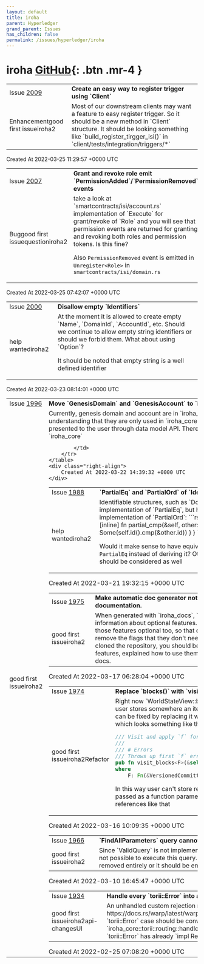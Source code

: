 ```yaml
---
layout: default
title: iroha
parent: Hyperledger
grand_parent: Issues
has_children: false
permalink: /issues/hyperledger/iroha
---
```


# iroha <span class="fs-3 right-align">[GitHub](https://github.com/hyperledger/iroha){: .btn .mr-4 }</span>


<div>
    <table>
        <tr>
            <td>
                Issue <a href="https://github.com/hyperledger/iroha/issues/2009" class=".btn">2009</a>
            </td>
            <td>
                <b>
                    Create an easy way to register trigger using `Client`
                </b>
            </td>
        </tr>
        <tr>
            <td>
                <span class="chip">Enhancement</span><span class="chip">good first issue</span><span class="chip">iroha2</span>
            </td>
            <td>
                 Most of our downstream clients may want a feature to easy register trigger. So it should be a new method in `Client` structure. It should be looking something like `build_register_tirgger_isi()` in `client/tests/integration/triggers/*`
            </td>
        </tr>
    </table>
    <div class="right-align">
        Created At 2022-03-25 11:29:57 +0000 UTC
    </div>
</div>

<div>
    <table>
        <tr>
            <td>
                Issue <a href="https://github.com/hyperledger/iroha/issues/2007" class=".btn">2007</a>
            </td>
            <td>
                <b>
                    Grant and revoke role emit `PermissionAdded`/`PermissionRemoved` events
                </b>
            </td>
        </tr>
        <tr>
            <td>
                <span class="chip">Bug</span><span class="chip">good first issue</span><span class="chip">question</span><span class="chip">iroha2</span>
            </td>
            <td>
                take a look at `smartcontracts/isi/account.rs` implementation of `Execute` for grant/revoke of `Role` and you will see that permission events are returned for granting and revoking both roles and permission tokens. Is this fine?

Also `PermissionRemoved` event is emitted in `Unregister<Role>` in `smartcontracts/isi/domain.rs`
            </td>
        </tr>
    </table>
    <div class="right-align">
        Created At 2022-03-25 07:42:07 +0000 UTC
    </div>
</div>

<div>
    <table>
        <tr>
            <td>
                Issue <a href="https://github.com/hyperledger/iroha/issues/2000" class=".btn">2000</a>
            </td>
            <td>
                <b>
                    Disallow empty `Identifiers`
                </b>
            </td>
        </tr>
        <tr>
            <td>
                <span class="chip">help wanted</span><span class="chip">iroha2</span>
            </td>
            <td>
                At the moment it is allowed to create empty `Name`, `DomainId`, `AccountId`, etc. Should we continue to allow empty string identifiers or should we forbid them. What about using `Option`? 

It should be noted that empty string is a well defined identifier
            </td>
        </tr>
    </table>
    <div class="right-align">
        Created At 2022-03-23 08:14:01 +0000 UTC
    </div>
</div>

<div>
    <table>
        <tr>
            <td>
                Issue <a href="https://github.com/hyperledger/iroha/issues/1996" class=".btn">1996</a>
            </td>
            <td>
                <b>
                    Move `GenesisDomain` and `GenesisAccount` to `iroha_core`
                </b>
            </td>
        </tr>
        <tr>
            <td>
                <span class="chip">good first issue</span><span class="chip">iroha2</span>
            </td>
            <td>
                Currently, genesis domain and account are in `iroha_data_model`. It is my understanding that they are only used in `iroha_core` and should in fact not be presented to the user through data model API. Therefore, they should be moved into `iroha_core`


            </td>
        </tr>
    </table>
    <div class="right-align">
        Created At 2022-03-22 14:39:32 +0000 UTC
    </div>
</div>

<div>
    <table>
        <tr>
            <td>
                Issue <a href="https://github.com/hyperledger/iroha/issues/1988" class=".btn">1988</a>
            </td>
            <td>
                <b>
                    `PartialEq` and `PartialOrd` of `Identifiable` structures 
                </b>
            </td>
        </tr>
        <tr>
            <td>
                <span class="chip">help wanted</span><span class="chip">iroha2</span>
            </td>
            <td>
                Identifiable structures, such as `Domain`, derive their implementation of `PartialEq`, but have the following implementation of `PartialOrd`:
```rs
impl PartialOrd for Domain {
    #[inline]
    fn partial_cmp(&self, other: &Self) -> Option<Ordering> {
        Some(self.id().cmp(&other.id))
    }
}
```

Would it make sense to have equivalent implementation of `PartialEq` instead of deriving it?
Other `Identifiable` structures should be considered as well
            </td>
        </tr>
    </table>
    <div class="right-align">
        Created At 2022-03-21 19:32:15 +0000 UTC
    </div>
</div>

<div>
    <table>
        <tr>
            <td>
                Issue <a href="https://github.com/hyperledger/iroha/issues/1975" class=".btn">1975</a>
            </td>
            <td>
                <b>
                    Make automatic doc generator note optional features inside the documentation. 
                </b>
            </td>
        </tr>
        <tr>
            <td>
                <span class="chip">good first issue</span><span class="chip">iroha2</span>
            </td>
            <td>
                When generated with `iroha_docs`, `config.md` can contain information about optional features. We want to make the addition of those features optional too, so that distribution packagers can remove the flags that they don't need, but by default if you just cloned the repository, you should be shown all of the optional features, explained how to use them and all of that be included in the docs. 
            </td>
        </tr>
    </table>
    <div class="right-align">
        Created At 2022-03-17 06:28:04 +0000 UTC
    </div>
</div>

<div>
    <table>
        <tr>
            <td>
                Issue <a href="https://github.com/hyperledger/iroha/issues/1974" class=".btn">1974</a>
            </td>
            <td>
                <b>
                    Replace `blocks()` with `visit_blocks()` in WSV
                </b>
            </td>
        </tr>
        <tr>
            <td>
                <span class="chip">good first issue</span><span class="chip">iroha2</span><span class="chip">Refactor</span>
            </td>
            <td>
                Right now `WorldStateView::blocks()` has locking behaviour if user stores somewhere an iterator from this function. This can be fixed by replacing it with `visit_blocks()` function, which looks something like this:

```rust
/// Visit and apply `f` for every block
///
/// # Errors
/// Throws up first `f` error
pub fn visit_blocks<F>(&self, f: F) -> Result<(), Error>
where
    F: Fn(&VersionedCommittedBlock) -> Result<(), Error>,
```

In this way user can't store reference to a block, cause it is passed as a function parameter and **Rust** won't allow to save references like that
            </td>
        </tr>
    </table>
    <div class="right-align">
        Created At 2022-03-16 10:09:35 +0000 UTC
    </div>
</div>

<div>
    <table>
        <tr>
            <td>
                Issue <a href="https://github.com/hyperledger/iroha/issues/1966" class=".btn">1966</a>
            </td>
            <td>
                <b>
                    `FindAllParameters` query cannot be used
                </b>
            </td>
        </tr>
        <tr>
            <td>
                <span class="chip">good first issue</span><span class="chip">iroha2</span>
            </td>
            <td>
                Since `ValidQuery` is not implemented for `FindAllParameters` it's not possible to execute this query. Either this query should be removed entirely or it should be enlisted in the `QueryBox` enum
            </td>
        </tr>
    </table>
    <div class="right-align">
        Created At 2022-03-10 16:45:47 +0000 UTC
    </div>
</div>

<div>
    <table>
        <tr>
            <td>
                Issue <a href="https://github.com/hyperledger/iroha/issues/1934" class=".btn">1934</a>
            </td>
            <td>
                <b>
                    Handle every `torii::Error` into appropriate response
                </b>
            </td>
        </tr>
        <tr>
            <td>
                <span class="chip">good first issue</span><span class="chip">iroha2</span><span class="chip">api-changes</span><span class="chip">UI</span>
            </td>
            <td>
                An unhandled custom rejection returns 500 ISE.
https://docs.rs/warp/latest/warp/reject/fn.custom.html
So every `torii::Error` case should be converted into explicit response in `iroha_core::torii::routing::handle_rejection`.
Remark that `torii::Error` has already `impl Reply`
            </td>
        </tr>
    </table>
    <div class="right-align">
        Created At 2022-02-25 07:08:20 +0000 UTC
    </div>
</div>

